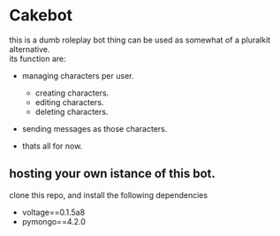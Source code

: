 # Cakebot

this is a dumb roleplay bot thing can be used as somewhat of a pluralkit alternative.\
its function are:
-   managing characters per user.
    -   creating characters.
    -   editing characters.
    -   deleting characters.

-   sending messages as those characters.
-   thats all for now.

##  hosting your own istance of this bot.

clone this repo, and install the following dependencies
-   voltage==0.1.5a8
-   pymongo==4.2.0
